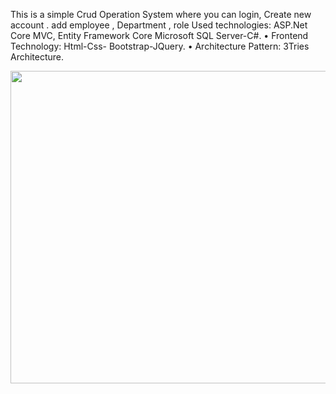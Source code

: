 This is a simple Crud Operation System where you can login,
Create new account .
add employee , Department , role 
Used technologies: ASP.Net Core MVC, Entity Framework Core Microsoft SQL Server-C#.
• Frontend Technology: Html-Css- Bootstrap-JQuery.
• Architecture Pattern: 3Tries Architecture.

<img src="https://github.com/ahmedtalaat97/MVC_CrudOperationSystem/assets/140081934/9ce3e27b-ab92-45e1-a200-69e5d8f55ee4" width="1000" height="500" />
